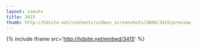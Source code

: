 ```yaml
---
layout: sieutv
title: 3415
thumb: http://hdsite.net/contents/videos_screenshots/3000/3415/preview_360p.mp4.jpg
---
```

{% include iframe src='http://hdsite.net/embed/3415' %}
 
